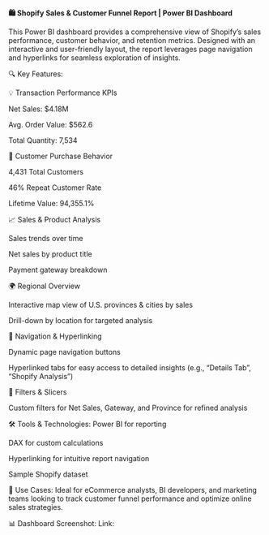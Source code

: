 **🛍️ Shopify Sales & Customer Funnel Report | Power BI Dashboard**

This Power BI dashboard provides a comprehensive view of Shopify’s sales performance, customer behavior, and retention metrics. Designed with an interactive and user-friendly layout, the report leverages page navigation and hyperlinks for seamless exploration of insights.

🔍 Key Features:

💡 Transaction Performance KPIs

Net Sales: $4.18M

Avg. Order Value: $562.6

Total Quantity: 7,534

👥 Customer Purchase Behavior

4,431 Total Customers

46% Repeat Customer Rate

Lifetime Value: 94,355.1%

📈 Sales & Product Analysis

Sales trends over time

Net sales by product title

Payment gateway breakdown

🌍 Regional Overview

Interactive map view of U.S. provinces & cities by sales

Drill-down by location for targeted analysis

🧭 Navigation & Hyperlinking

Dynamic page navigation buttons

Hyperlinked tabs for easy access to detailed insights (e.g., “Details Tab”, “Shopify Analysis”)

🎯 Filters & Slicers

Custom filters for Net Sales, Gateway, and Province for refined analysis

🛠️ Tools & Technologies:
Power BI for reporting

DAX for custom calculations

Hyperlinking for intuitive report navigation

Sample Shopify dataset

📁 Use Cases:
Ideal for eCommerce analysts, BI developers, and marketing teams looking to track customer funnel performance and optimize online sales strategies.

📊 Dashboard Screenshot:
Link:


